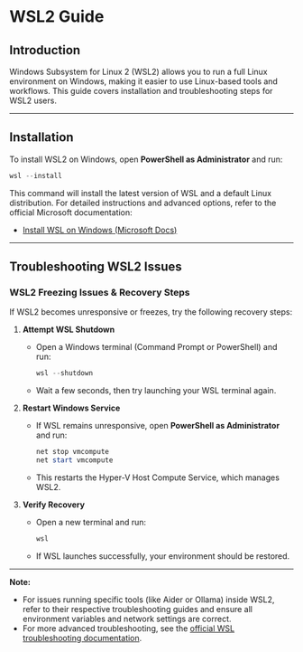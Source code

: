 # WSL2 Guide

## Introduction

Windows Subsystem for Linux 2 (WSL2) allows you to run a full Linux environment on Windows, making it easier to use Linux-based tools and workflows. This guide covers installation and troubleshooting steps for WSL2 users.

---

## Installation

To install WSL2 on Windows, open **PowerShell as Administrator** and run:

```powershell
wsl --install
```

This command will install the latest version of WSL and a default Linux distribution. For detailed instructions and advanced options, refer to the official Microsoft documentation:

- [Install WSL on Windows (Microsoft Docs)](https://learn.microsoft.com/en-us/windows/wsl/install)

---

## Troubleshooting WSL2 Issues

### WSL2 Freezing Issues & Recovery Steps

If WSL2 becomes unresponsive or freezes, try the following recovery steps:

1. **Attempt WSL Shutdown**
   - Open a Windows terminal (Command Prompt or PowerShell) and run:
     ```powershell
     wsl --shutdown
     ```
   - Wait a few seconds, then try launching your WSL terminal again.

2. **Restart Windows Service**
   - If WSL remains unresponsive, open **PowerShell as Administrator** and run:
     ```powershell
     net stop vmcompute
     net start vmcompute
     ```
   - This restarts the Hyper-V Host Compute Service, which manages WSL2.

3. **Verify Recovery**
   - Open a new terminal and run:
     ```powershell
     wsl
     ```
   - If WSL launches successfully, your environment should be restored.

---

**Note:**
- For issues running specific tools (like Aider or Ollama) inside WSL2, refer to their respective troubleshooting guides and ensure all environment variables and network settings are correct.
- For more advanced troubleshooting, see the [official WSL troubleshooting documentation](https://learn.microsoft.com/en-us/windows/wsl/troubleshooting).
